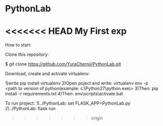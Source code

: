 # PythonLab
<<<<<<< HEAD
My First exp
=======
How to start:

Clone this repository:

$ git clone https://github.com/YuraChernii/PythonLab.git

Download, create and activate virtualenv:

1)write pip install virtualenv
2)Open poject and write: virtualenv env -p <path to version of python(example: c:\Python27\python.exe)>
3)Then: pip install -r requirements.txt
4)Then: env\scripts\activate.bat



To run project:
1)../PythonLab: set FLASK_APP=PythonLab.py
2)../PythonLab: flask run 
>>>>>>> origin
